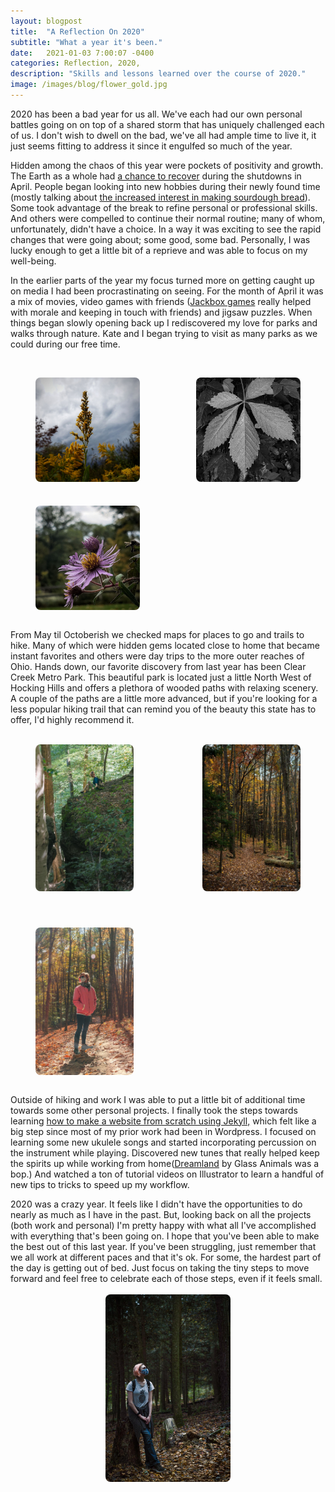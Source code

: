 ```yaml
---
layout: blogpost
title:  "A Reflection On 2020"
subtitle: "What a year it's been."
date:   2021-01-03 7:00:07 -0400
categories: Reflection, 2020, 
description: "Skills and lessons learned over the course of 2020."
image: /images/blog/flower_gold.jpg
---
```


2020 has been a bad year for us all. We've each had our own personal battles going on on top of a shared storm that has uniquely challenged each of us. I don't wish to dwell on the bad, we've all had ample time to live it, it just seems fitting to address it since it engulfed so much of the year.

Hidden among the chaos of this year were pockets of positivity and growth. The Earth as a whole had <a href="https://news.harvard.edu/gazette/story/2020/08/covid-lockdown-offers-insight-into-human-wildlife-interactions/">a chance to recover</a> during the shutdowns in April. People began looking into new hobbies during their newly found time (mostly talking about <a href="https://trends.google.com/trends/explore?geo=US&q=how%20to%20make%20bread">the increased interest in making sourdough bread</a>). Some took advantage of the break to refine personal or professional skills. And others were compelled to continue their normal routine; many of whom, unfortunately, didn't have a choice. In a way it was exciting to see the rapid changes that were going about; some good, some bad. Personally, I was lucky enough to get a little bit of a reprieve and was able to focus on my well-being.

In the earlier parts of the year my focus turned more on getting caught up on media I had been procrastinating on seeing. For the month of April it was a mix of movies, video games with friends (<a href="https://www.jackboxgames.com/">Jackbox games</a> really helped with morale and keeping in touch with friends) and jigsaw puzzles. When things began slowly opening back up I rediscovered my love for parks and walks through nature. Kate and I began trying to visit as many parks as we could during our free time. 
<br>
<br>
<div class="row" style="display: grid;grid-gap: 10px;
grid-template-columns: repeat(auto-fill,minmax(220px,1fr));">
	<div class="column" style="box-sizing: border-box;">
		<figure>
			<a href="/images/blog/flower_gold.jpg"><img src="/images/blog/flower_gold.jpg" alt="A golden flower with dramatic clouds in the background." style="display: block;margin-left: auto;margin-right: auto;width: 200px;border-radius: 8px;"></a>
		</figure>
	</div>
	<div class="column" style="box-sizing: border-box;display: grid;">
		<figure>
			<a href="/images/blog/leaf_bw.jpg"><img src="/images/blog/leaf_bw.jpg" alt="Black and white leaf." style="display: block;margin-left: auto;margin-right: auto;width: 200px;border-radius: 8px;"></a>
		</figure>
	</div>
	<div class="column" style="box-sizing: border-box;">
		<figure>
			<a href="/images/blog/flower_purp.jpg"><img src="/images/blog/flower_purp.jpg" alt="A group of purple flowers sprouting from a branch." style="display: block;margin-left: auto;margin-right: auto;width: 200px;border-radius: 8px;"></a>
		</figure>
	</div>
</div>
<br>
From May til Octoberish we checked maps for places to go and trails to hike. Many of which were hidden gems located close to home that became instant favorites and others were day trips to the more outer reaches of Ohio. Hands down, our favorite discovery from last year has been Clear Creek Metro Park. This beautiful park is located just a little North West of Hocking Hills and offers a plethora of wooded paths with relaxing scenery. A couple of the paths are a little more advanced, but if you're looking for a less popular hiking trail that can remind you of the beauty this state has to offer, I'd highly recommend it.
<br>
<br>
<div class="row" style="display: grid;
grid-gap: 30px;
grid-template-columns: repeat(auto-fill,minmax(220px,1fr));">
<div class="column" style="box-sizing: border-box;">
		<figure>
			<a href="/images/blog/kate_sit.jpg"><img src="/images/blog/kate_sit.jpg" alt="Kate sitting on top of an overhang in the woods." style="display: block;margin-left: auto;margin-right: auto;width: 200px;border-radius: 8px;"></a>
		</figure>
	</div>
	<div class="column" style="box-sizing: border-box;">
		<figure>
			<a href="/images/blog/woods.jpg"><img src="/images/blog/woods.jpg" alt="A passage through a thick autumn woods." style="display: block;margin-left: auto;margin-right: auto;width: 200px;border-radius: 8px;"></a>
		</figure>
	</div>
	<div class="column" style="box-sizing: border-box;">
		<figure>
			<a href="/images/blog/kate_woods.jpg"><img src="/images/blog/kate_woods.jpg" alt="Kate standing on a nature trail during early autumn." style="display: block;margin-left: auto;margin-right: auto;width: 200px;border-radius: 8px;"></a>
		</figure>
	</div>
</div>
<br>
Outside of hiking and work I was able to put a little bit of additional time towards some other personal projects. I finally took the steps towards learning <a href="/website/2020/10/04/creating-a-site/">how to make a website from scratch using Jekyll,</a> which felt like a big step since most of my prior work had been in Wordpress. I focused on learning some new ukulele songs and started incorporating percussion on the instrument while playing. Discovered new tunes that really helped keep the spirits up while working from home(<a href="https://www.youtube.com/watch?v=fCpuaUYl0NI&list=PLfiMjLyNWxebHOtWj9wUta14imWlIEuTZ&index=1">Dreamland</a> by Glass Animals was a bop.) And watched a ton of tutorial videos on Illustrator to learn a handful of new tips to tricks to speed up my workflow.

2020 was a crazy year. It feels like I didn't have the opportunities to do nearly as much as I have in the past. But, looking back on all the projects (both work and personal) I'm pretty happy with what all I've accomplished with everything that's been going on. I hope that you've been able to make the best out of this last year. If you've been struggling, just remember that we all work at different paces and that it's ok. For some, the hardest part of the day is getting out of bed. Just focus on taking the tiny steps to move forward and feel free to celebrate each of those steps, even if it feels small.
<br>
<br>
<a href="/images/blog/woods.jpg"><img src="/images/blog/kate_woods_2.jpg" alt="Kate leaning against a stump in the woods with dramatic lighting." style="display: block;margin-left: auto;margin-right: auto;width: 200px;border-radius: 8px;"></a>
<br>

